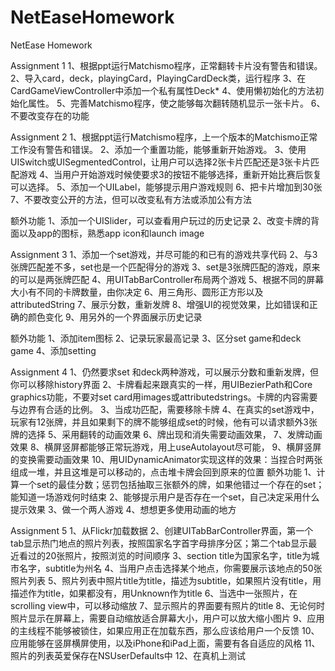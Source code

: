 # NetEaseHomework
NetEase Homework

Assignment 1
1、根据ppt运行Matchismo程序，正常翻转卡片没有警告和错误。
2、导入card，deck，playingCard，PlayingCardDeck类，运行程序
3、在CardGameViewController中添加一个私有属性Deck*
4、使用懒初始化的方法初始化属性。
5、完善Matchismo程序，使之能够每次翻转随机显示一张卡片。
6、不要改变存在的功能

Assignment 2
1、根据ppt运行Matchismo程序，上一个版本的Matchismo正常工作没有警告和错误。
2、添加一个重置功能，能够重新开始游戏。
3、使用UISwitch或UISegmentedControl，让用户可以选择2张卡片匹配还是3张卡片匹配游戏
4、当用户开始游戏时候使要求3的按钮不能够选择，重新开始比赛后恢复可以选择。
5、添加一个UILabel，能够提示用户游戏规则
6、把卡片增加到30张
7、不要改变公开的方法，但可以改变私有方法或添加公有方法

额外功能
1、添加一个UISlider，可以查看用户玩过的历史记录
2、改变卡牌的背面以及app的图标，熟悉app icon和launch image

Assignment 3
1、添加一个set游戏，并尽可能的和已有的游戏共享代码 
2、与3张牌匹配差不多，set也是一个匹配得分的游戏
3、set是3张牌匹配的游戏，原来的可以是两张牌匹配
4、用UITabBarController布局两个游戏
5、根据不同的屏幕大小有不同的卡牌数量，由你决定
6、用三角形、圆形正方形以及attributedString
7、展示分数，重新发牌
8、增强UI的视觉效果，比如错误和正确的颜色变化
9、用另外的一个界面展示历史记录

额外功能
1、添加item图标
2、记录玩家最高记录
3、区分set game和deck game
4、添加setting

Assignment 4
1、仍然要求set 和deck两种游戏，可以展示分数和重新发牌，但你可以移除history界面
2、卡牌看起来跟真实的一样，用UIBezierPath和Core graphics功能，不要对set card用images或attributedstrings。卡牌的内容需要与边界有合适的比例。
3、当成功匹配，需要移除卡牌
4、在真实的set游戏中，玩家有12张牌，并且如果剩下的牌不能够组成set的时候，他有可以请求额外3张牌的选择
5、采用翻转的动画效果
6、牌出现和消失需要动画效果，
7、发牌动画效果
8、横屏竖屏都能够正常玩游戏，用上useAutolayout尽可能，
9、横屏竖屏的变换需要动画效果
10、用UIDynamicAnimator实现这样的效果：当捏合时两张组成一堆，并且这堆是可以移动的，点击堆卡牌会回到原来的位置
额外功能
1、计算一个set的最佳分数；惩罚包括抽取三张额外的牌，如果他错过一个存在的set；能知道一场游戏何时结束
2、能够提示用户是否存在一个set，自己决定采用什么提示效果
3、做一个两人游戏
4、想想更多使用动画的地方

Assignment 5
1、从Flickr加载数据
2、创建UITabBarController界面，第一个tab显示热门地点的照片列表，按照国家名字首字母排序分区；第二个tab显示最近看过的20张照片，按照浏览的时间顺序
3、section title为国家名字，title为城市名字，subtitle为州名
4、当用户点击选择某个地点，你需要展示该地点的50张照片列表
5、照片列表中照片title为title，描述为subtitle，如果照片没有title，用描述作为title，如果都没有，用Unknown作为title
6、当选中一张照片，在scrolling view中，可以移动缩放
7、显示照片的界面要有照片的title
8、无论何时照片显示在屏幕上，需要自动缩放适合屏幕大小，用户可以放大缩小图片
9、应用的主线程不能够被锁住，如果应用正在加载东西，那么应该给用户一个反馈
10、应用能够在竖屏横屏使用，以及iPhone和iPad上面，需要有各自适应的风格
11、照片的列表英爱保存在NSUserDefaults中
12、在真机上测试
